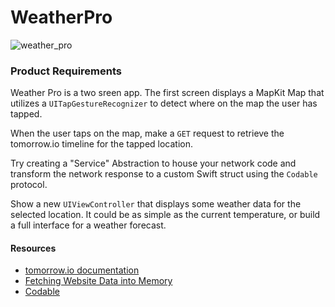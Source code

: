 # WeatherPro

![weather_pro](https://user-images.githubusercontent.com/3495711/118068061-b5563680-b36f-11eb-8ed5-e45982aa6436.gif)


### Product Requirements

Weather Pro is a two sreen app.  The first screen displays a MapKit Map that utilizes a `UITapGestureRecognizer` to detect where on the map the user has tapped.

When the user taps on the map, make a `GET` request to retrieve the tomorrow.io timeline for the tapped location.  

Try creating a "Service" Abstraction to house your network code and transform the network response to a custom Swift struct using the `Codable` protocol. 

Show a new `UIViewController` that displays some weather data for the selected location.  It could be as simple as the current temperature, or build a full interface for a weather forecast.  

#### Resources

*  [tomorrow.io documentation](https://docs.tomorrow.io/reference/get-timelines)
* [Fetching Website Data into Memory](https://developer.apple.com/documentation/foundation/url_loading_system/fetching_website_data_into_memory)
* [Codable](https://www.swiftbysundell.com/basics/codable/)
